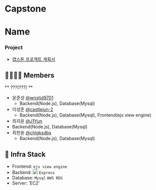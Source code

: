 # Capstone <br>
# Name
### Project
- [캡스톤 프로젝트 계획서](./.github/report.pdf)

## 👨‍👩‍👧‍👦 Members
** ???(???) **
- 윤준성 [@wnstjd9701](https://github.com/wnstjd9701)
  - Backend(Node.js), Database(Mysql)
- 이성준 [@castlejun-2](https://github.com/castlejun-2)
  - Backend(Node.js), Database(Mysql), Frontend(ejs view engine)
 - 최지윤 [@J1Yun](https://github.com/J1Yun)
  - Backend(Node.js), Database(Mysql)
- 최한윤 [@chlgksdbs](https://github.com/chlgksdbs)
  - Backend(Node.js), Database(Mysql)

## 🔧 Infra Stack
- Frontend: `ejs view engine`
- Backend: <img src="https://img.shields.io/badge/nodeJs-339933?style=plastic&logo=nodejs&logoColor=white"> `Express`
- Database: `Mysql` `AWS RDS`
- Server: 'EC2'
